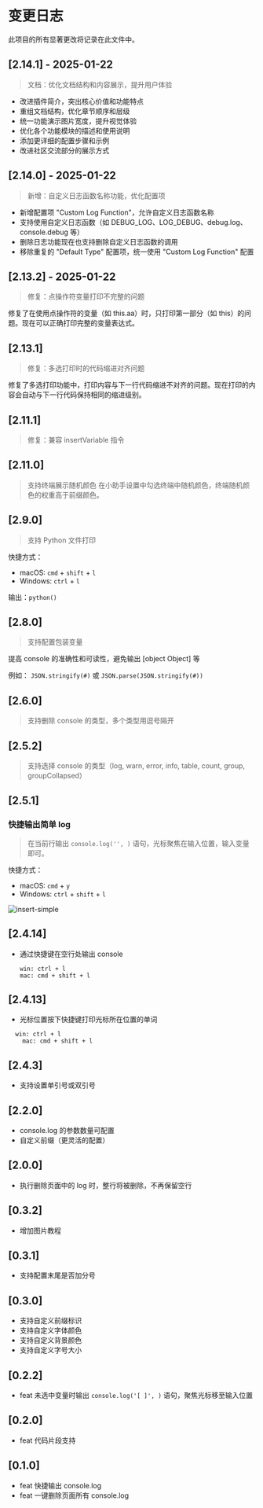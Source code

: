 # 变更日志

此项目的所有显著更改将记录在此文件中。

## [2.14.1] - 2025-01-22

> 文档：优化文档结构和内容展示，提升用户体验

- 改进插件简介，突出核心价值和功能特点
- 重组文档结构，优化章节顺序和层级
- 统一功能演示图片宽度，提升视觉体验
- 优化各个功能模块的描述和使用说明
- 添加更详细的配置步骤和示例
- 改进社区交流部分的展示方式

## [2.14.0] - 2025-01-22

> 新增：自定义日志函数名称功能，优化配置项

- 新增配置项 "Custom Log Function"，允许自定义日志函数名称
- 支持使用自定义日志函数（如 DEBUG_LOG、LOG_DEBUG、debug.log、console.debug 等）
- 删除日志功能现在也支持删除自定义日志函数的调用
- 移除重复的 "Default Type" 配置项，统一使用 "Custom Log Function" 配置

## [2.13.2] - 2025-01-22

> 修复：点操作符变量打印不完整的问题

修复了在使用点操作符的变量（如 this.aa）时，只打印第一部分（如 this）的问题。现在可以正确打印完整的变量表达式。

## [2.13.1]

> 修复：多选打印时的代码缩进对齐问题

修复了多选打印功能中，打印内容与下一行代码缩进不对齐的问题。现在打印的内容会自动与下一行代码保持相同的缩进级别。

## [2.11.1]

> 修复：兼容 insertVariable 指令

## [2.11.0]

> 支持终端展示随机颜色
> 在小助手设置中勾选终端中随机颜色，终端随机颜色的权重高于前缀颜色。

## [2.9.0]

> 支持 Python 文件打印

快捷方式：

- macOS: `cmd` + `shift` + `l`
- Windows: `ctrl` + `l`

输出：`python()`

## [2.8.0]

> 支持配置包装变量

提高 console 的准确性和可读性，避免输出 [object Object] 等

例如： `JSON.stringify(#)` 或 `JSON.parse(JSON.stringify(#))`

## [2.6.0]

> 支持删除 console 的类型，多个类型用逗号隔开

## [2.5.2]

> 支持选择 console 的类型（log, warn, error, info, table, count, group, groupCollapsed）

## [2.5.1]

### 快捷输出简单 log

> 在当前行输出 `console.log('', )` 语句，光标聚焦在输入位置，输入变量即可。

快捷方式：

- macOS: `cmd` + `y`
- Windows: `ctrl` + `shift` + `l`

![insert-simple](https://at529.gitee.io/public-static/static/image/20220217-insert-simple.gif)

## [2.4.14]

- 通过快捷键在空行处输出 console

  ```
  win: ctrl + l
  mac: cmd + shift + l
  ```

## [2.4.13]

- 光标位置按下快捷键打印光标所在位置的单词

```
  win: ctrl + l
	mac: cmd + shift + l
```

## [2.4.3]

- 支持设置单引号或双引号

## [2.2.0]

- console.log 的参数数量可配置
- 自定义前缀（更灵活的配置）

## [2.0.0]

- 执行删除页面中的 log 时，整行将被删除，不再保留空行

## [0.3.2]

- 增加图片教程

## [0.3.1]

- 支持配置末尾是否加分号

## [0.3.0]

- 支持自定义前缀标识
- 支持自定义字体颜色
- 支持自定义背景颜色
- 支持自定义字号大小

## [0.2.2]

- feat 未选中变量时输出 `console.log('[ ]', )` 语句，聚焦光标移至输入位置

## [0.2.0]

- feat 代码片段支持

## [0.1.0]

- feat 快捷输出 console.log
- feat 一键删除页面所有 console.log
